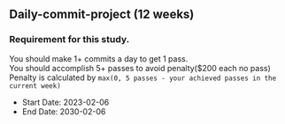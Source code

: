 ## Daily-commit-project (12 weeks)

### Requirement for this study.

You should make 1+ commits a day to get 1 pass.</br>
You should accomplish 5+ passes to avoid penalty($200 each no pass)</br>
Penalty is calculated by `max(0, 5 passes - your achieved passes in the current week)`</br>

* Start Date: 2023-02-06
* End Date: 2030-02-06
